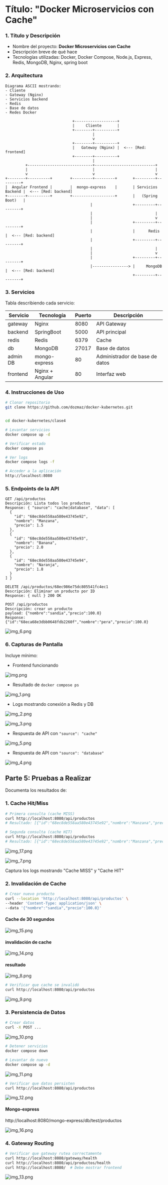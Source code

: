 # Título: "Docker Microservicios con Cache"


### 1. Título y Descripción
- Nombre del proyecto: **Docker Microservicios con Cache**
- Descripción breve de qué hace
- Tecnologías utilizadas: Docker, Docker Compose, Node.js, Express, Redis, MongoDB, Nginx, spring boot

### 2. Arquitectura
```
Diagrama ASCII mostrando:
- Cliente
- Gateway (Nginx)
- Servicios backend
- Redis
- Base de datos
- Redes Docker
```

```
                              +-------------------+
                              |     Cliente       |
                              +--------+----------+
                                       |
                                       v
                              +--------+----------+
                              |   Gateway (Nginx) |  <--- [Red: frontend]
                              +--------+----------+
                                       |
         +-----------------------------+---------------------------+
         |                             |                           |
         v                             v                           v
+--------+----------+        +---------+---------+       +---------+---------+
|  Angular Frontend |        |  mongo-express    |       | Servicios Backend |  <--- [Red: backend]
+--------+----------+        +-------------------+       |   (Spring Boot)   |
                                      |                  +---------+---------+
                                      |                            |
                                      |                            v
                                      |                  +---------+---------+
                                      |                  |      Redis        |  <--- [Red: backend]
                                      |                  +---------+---------+
                                      |                            |
                                      |                            v
                                      |                  +---------+---------+
                                      |----------------> |     MongoDB       |  <--- [Red: backend]
                                                         +---------+---------+

```

### 3. Servicios

Tabla describiendo cada servicio:

| Servicio | Tecnología      | Puerto | Descripción                   |
|----------|-----------------|--------|-------------------------------|
| gateway  | Nginx           | 8080 | API Gateway                   |
| backend  | SpringBoot      | 5000 | API principal                 |
| redis    | Redis           | 6379 | Cache                         |
| db       | MongoDB         | 27017 | Base de datos                 |
| admin DB  | mongo-express   | 80 | Administrador de base de datos |
| frontend | Nginx + Angular | 80 | Interfaz web                  |

### 4. Instrucciones de Uso

```bash
# Clonar repositorio
git clone https://github.com/dozmaz/docker-kubernetes.git


cd docker-kubernetes/clase4

# Levantar servicios
docker compose up -d

# Verificar estado
docker compose ps

# Ver logs
docker compose logs -f

# Acceder a la aplicación
http://localhost:8080
```

### 5. Endpoints de la API

```
GET /api/productos
Descripción: Lista todos los productos
Response: { "source": "cache|database", "data": [
  {
    "id": "68ec8de558aa580e43745e92",
    "nombre": "Manzana",
    "precio": 1.5
  },
  {
    "id": "68ec8de558aa580e43745e93",
    "nombre": "Banana",
    "precio": 2.0
  },
  {
    "id": "68ec8de558aa580e43745e94",
    "nombre": "Naranja",
    "precio": 1.8
  }
] }
```

```
DELETE /api/productos/68ec986e75dc805541fc4ec1
Descripción: Eliminar un producto por ID
Response: { null } 200 OK
```

```
POST /api/productos
Descripción: crear un producto
payload: {"nombre":"sandia","precio":100.0}
Response: {"id":"68eca68e3dbb0648fdb2260f","nombre":"pera","precio":100.0}
```
![img_6.png](screenshots/img_6.png)


### 6. Capturas de Pantalla

Incluye mínimo:
- Frontend funcionando

![img.png](screenshots/img.png)

- Resultado de `docker compose ps`

![img_1.png](screenshots/img_1.png)

- Logs mostrando conexión a Redis y DB

![img_2.png](screenshots/img_2.png)

![img_3.png](screenshots/img_3.png)

- Respuesta de API con `"source": "cache"`

![img_5.png](screenshots/img_5.png)

- Respuesta de API con `"source": "database"`

![img_4.png](screenshots/img_4.png)

## Parte 5: Pruebas a Realizar

Documenta los resultados de:

### 1. Cache Hit/Miss
```bash
# Primera consulta (cache MISS)
curl http://localhost:8080/api/productos
# Resultado: [{"id":"68ec8de558aa580e43745e92","nombre":"Manzana","precio":1.5},{"id":"68ec8de558aa580e43745e93","nombre":"Banana","precio":2.0},{"id":"68ec8de558aa580e43745e94","nombre":"Naranja","precio":1.8},{"id":"68ec981675dc805541fc4ebf","nombre":"banana","precio":100.0},{"id":"68eca93d4f42e83b0a9319af","nombre":"uva","precio":200.0}]

# Segunda consulta (cache HIT)
curl http://localhost:8080/api/productos
# Resultado: [{"id":"68ec8de558aa580e43745e92","nombre":"Manzana","precio":1.5},{"id":"68ec8de558aa580e43745e93","nombre":"Banana","precio":2.0},{"id":"68ec8de558aa580e43745e94","nombre":"Naranja","precio":1.8},{"id":"68ec981675dc805541fc4ebf","nombre":"banana","precio":100.0},{"id":"68eca93d4f42e83b0a9319af","nombre":"uva","precio":200.0}]
```

![img_17.png](screenshots/img_17.png)

![img_7.png](screenshots/img_7.png)

Captura los logs mostrando "Cache MISS" y "Cache HIT"

### 2. Invalidación de Cache
```bash
# Crear nuevo producto
curl --location 'http://localhost:8080/api/productos' \
--header 'Content-Type: application/json' \
--data '{"nombre":"sandia","precio":100.0}'
```
#### Cache de 30 segundos

![img_15.png](screenshots/img_15.png)

#### invalidación de cache
![img_14.png](screenshots/img_14.png)

#### resultado
![img_8.png](screenshots/img_8.png)

```bash
# Verificar que cache se invalidó
curl http://localhost:8080/api/productos
```

![img_9.png](screenshots/img_9.png)


### 3. Persistencia de Datos
```bash
# Crear datos
curl -X POST ...
```
![img_10.png](screenshots/img_10.png)

```bash
# Detener servicios
docker compose down

# Levantar de nuevo
docker compose up -d
```

![img_11.png](screenshots/img_11.png)

```bash
# Verificar que datos persisten
curl http://localhost:8080/api/productos
```

![img_12.png](screenshots/img_12.png)

#### Mongo-express

http://localhost:8080/mongo-express/db/test/productos

![img_16.png](screenshots/img_16.png)


### 4. Gateway Routing
```bash
# Verificar que gateway rutea correctamente
curl http://localhost:8080/gateway/health
curl http://localhost:8080/api/productos/health
curl http://localhost:8080/  # Debe mostrar frontend
```

![img_13.png](screenshots/img_13.png)

